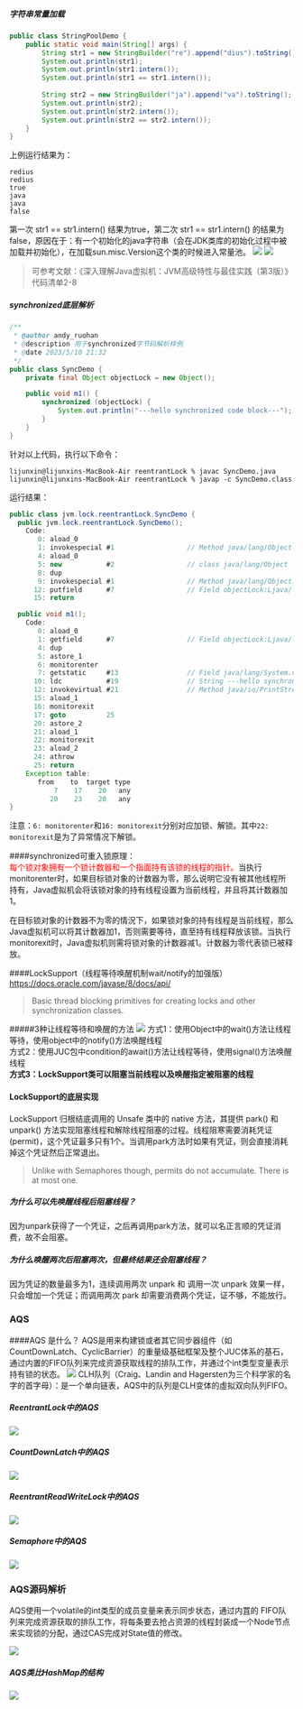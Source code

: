 ##### 字符串常量加载
```java
public class StringPoolDemo {
    public static void main(String[] args) {
        String str1 = new StringBuilder("re").append("dius").toString();
        System.out.println(str1);
        System.out.println(str1.intern());
        System.out.println(str1 == str1.intern());
        
        String str2 = new StringBuilder("ja").append("va").toString();
        System.out.println(str2);
        System.out.println(str2.intern());
        System.out.println(str2 == str2.intern());
    }
}
```
上例运行结果为：
```
redius
redius
true
java
java
false
```
第一次 str1 == str1.intern() 结果为true，第二次 str1 == str1.intern() 的结果为false，原因在于：有一个初始化的java字符串（会在JDK类库的初始化过程中被加载并初始化），在加载sun.misc.Version这个类的时候进入常量池。
![](System类中加载sun.misc.Version.png)
![](Version类中的java常量.png)
>可参考文献：《深入理解Java虚拟机：JVM高级特性与最佳实践（第3版）》代码清单2-8

##### synchronized底层解析
```java
/**
 * @author andy_ruohan
 * @description 用于synchronized字节码解析样例
 * @date 2023/5/10 21:32
 */
public class SyncDemo {
    private final Object objectLock = new Object();

    public void m1() {
        synchronized (objectLock) {
            System.out.println("---hello synchronized code block---");
        }
    }
}
```

针对以上代码，执行以下命令：
```
lijunxin@lijunxins-MacBook-Air reentrantLock % javac SyncDemo.java  
lijunxin@lijunxins-MacBook-Air reentrantLock % javap -c SyncDemo.class
```

运行结果：
```java
public class jvm.lock.reentrantLock.SyncDemo {
  public jvm.lock.reentrantLock.SyncDemo();
    Code:
       0: aload_0
       1: invokespecial #1                  // Method java/lang/Object."<init>":()V
       4: aload_0
       5: new           #2                  // class java/lang/Object
       8: dup
       9: invokespecial #1                  // Method java/lang/Object."<init>":()V
      12: putfield      #7                  // Field objectLock:Ljava/lang/Object;
      15: return

  public void m1();
    Code:
       0: aload_0
       1: getfield      #7                  // Field objectLock:Ljava/lang/Object;
       4: dup
       5: astore_1
       6: monitorenter
       7: getstatic     #13                 // Field java/lang/System.out:Ljava/io/PrintStream;
      10: ldc           #19                 // String ---hello synchronized code block---
      12: invokevirtual #21                 // Method java/io/PrintStream.println:(Ljava/lang/String;)V
      15: aload_1
      16: monitorexit
      17: goto          25
      20: astore_2
      21: aload_1
      22: monitorexit
      23: aload_2
      24: athrow
      25: return
    Exception table:
       from    to  target type
           7    17    20   any
          20    23    20   any
}

```
注意：`6: monitorenter`和`16: monitorexit`分别对应加锁、解锁。其中`22: monitorexit`是为了异常情况下解锁。

####synchronized可重入锁原理：  
<font color = 'red'>每个锁对象拥有一个锁计数器和一个指面持有该锁的线程的指针。</font>当执行monitorenter时，如果目标锁对象的计数器为零，那么说明它没有被其他线程所持有，Java虚拟机会将该锁对象的持有线程设置为当前线程，并且将其计数器加1。  

在目标锁对象的计数器不为零的情況下，如果锁对象的持有线程是当前线程，那么Java虚拟机可以将其计数器加1，否则需要等待，直至持有线程释放该锁。当执行monitorexit时，Java虚拟机则需将锁对象的计数器减1。计数器为零代表锁已被释放。

####LockSupport（线程等待唤醒机制wait/notify的加强版）
https://docs.oracle.com/javase/8/docs/api/
>Basic thread blocking primitives for creating locks and other synchronization classes.

#####3种让线程等待和唤醒的方法
![](为何会产生LockSupport.png)
方式1：使用Object中的wait()方法让线程等待，使用object中的notify()方法唤醒线程  
方式2：使用JUC包中condition的await()方法让线程等待，使用signal()方法唤醒线程  
**方式3：LockSupport类可以阻塞当前线程以及唤醒指定被阻塞的线程**

#### LockSupport的底层实现
LockSupport 归根结底调用的 Unsafe 类中的 native 方法，其提供 park() 和 unpark() 方法实现阻塞线程和解除线程阻塞的过程。线程阻寒需要消耗凭证(permit)，这个凭证最多只有1个。当调用park方法时如果有凭证，则会直接消耗掉这个凭证然后正常退出。 
>Unlike with Semaphores though, permits do not accumulate. There is at most one.

##### 为什么可以先唤醒线程后阻塞线程？
因为unpark获得了一个凭证，之后再调用park方法，就可以名正言顺的凭证消费，故不会阻塞。  

##### 为什么唤醒两次后阻塞两次，但最终结果还会阻塞线程？
因为凭证的数量最多为1，连续调用两次 unpark 和 调用一次 unpark 效果一样，只会增加一个凭证；而调用两次 park 却需要消费两个凭证，证不够，不能放行。

### AQS
####AQS 是什么？
AQS是用来构建锁或者其它同步器组件（如CountDownLatch、CyclicBarrier）的重量级基础框架及整个JUC体系的基石，通过内置的FIFO队列来完成资源获取线程的排队工作，并通过个int类型变量表示持有锁的状态。
![](AQS的构成.png)
CLH队列（Craig、Landin and Hagersten为三个科学家的名字的首字母）：是一个单向链表，AQS中的队列是CLH变体的虛拟双向队列FIFO。

##### ReentrantLock中的AQS
![](ReentrantLock中的AQS.png)

##### CountDownLatch中的AQS
![](CountDownLatch中的AQS.png)

##### ReentrantReadWriteLock中的AQS
![](ReentrantReadWriteLock中的AQS.png)

##### Semaphore中的AQS
![](Semaphore中的AQS.png)

### AQS源码解析
AQS使用一个volatile的int类型的成员变量来表示同步状态，通过内罝的 FIFO队列来完成资源获取的排队工作，将每条要去抢占资源的线程封装成一个Node节点来实现锁的分配，通过CAS完成对State值的修改。

![](AQS源码构成.png)

##### AQS类比HashMap的结构
![](AQS类比HashMap的结构.png)